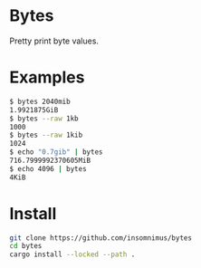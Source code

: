 # Bytes
Pretty print byte values.

# Examples

```sh
$ bytes 2040mib
1.9921875GiB
$ bytes --raw 1kb
1000
$ bytes --raw 1kib
1024
$ echo "0.7gib" | bytes
716.7999992370605MiB
$ echo 4096 | bytes
4KiB
```

# Install

```sh
git clone https://github.com/insomnimus/bytes
cd bytes
cargo install --locked --path .
```
